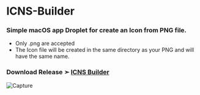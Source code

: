 # ICNS-Builder
### Simple macOS app Droplet for create an Icon from PNG file.
- Only .png are accepted
- The Icon file will be created in the same directory as your PNG and will have the same name.

### Download Release ➣ [ICNS Builder](https://github.com/chris1111/ICNS-Builder/releases/tag/V3)

![Capture](https://user-images.githubusercontent.com/6248794/209344155-5a72b8d9-a6f1-48a6-b3ff-490df059358b.png)
